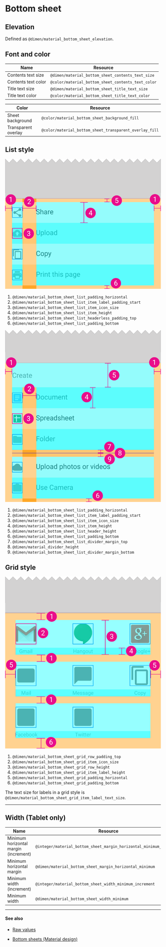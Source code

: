 # Bottom sheet

## Elevation

Defined as `@dimen/material_bottom_sheet_elevation`.


## Font and color

| Name | Resource |
| ---- | -------- |
| Contents text size  | `@dimen/material_bottom_sheet_contents_text_size`  |
| Contents text color | `@color/material_bottom_sheet_contents_text_color` |
| Title text size     | `@dimen/material_bottom_sheet_title_text_size`     |
| Title text color    | `@color/material_bottom_sheet_title_text_color`    |

| Color | Resource |
| ----- | -------- |
| Sheet background    | `@color/material_bottom_sheet_background_fill`          |
| Transparent overlay | `@color/material_bottom_sheet_transparent_overlay_fill` |


## List style

<img class="figure" src="../../images/components_bottomsheets_list_headerless_specs.png" alt="Bottom sheet list headerless"/>

1. `@dimen/material_bottom_sheet_list_padding_horizontal`
2. `@dimen/material_bottom_sheet_list_item_label_padding_start`
3. `@dimen/material_bottom_sheet_list_item_icon_size`
4. `@dimen/material_bottom_sheet_list_item_height`
5. `@dimen/material_bottom_sheet_list_headerless_padding_top`
6. `@dimen/material_bottom_sheet_list_padding_bottom`

<img class="figure" src="../../images/components_bottomsheets_list_header_specs.png" alt="Bottom sheet list headerless"/>

1. `@dimen/material_bottom_sheet_list_padding_horizontal`
2. `@dimen/material_bottom_sheet_list_item_label_padding_start`
3. `@dimen/material_bottom_sheet_list_item_icon_size`
4. `@dimen/material_bottom_sheet_list_item_height`
5. `@dimen/material_bottom_sheet_list_header_height`
6. `@dimen/material_bottom_sheet_list_padding_bottom`
7. `@dimen/material_bottom_sheet_list_divider_margin_top`
8. `@dimen/material_divider_height`
9. `@dimen/material_bottom_sheet_list_divider_margin_bottom`


## Grid style

<img class="figure" src="../../images/components_bottomsheets_grid_specs.png" alt="Bottom sheet grid"/>

1. `@dimen/material_bottom_sheet_grid_row_padding_top`
2. `@dimen/material_bottom_sheet_grid_item_icon_size`
3. `@dimen/material_bottom_sheet_grid_row_height`
4. `@dimen/material_bottom_sheet_grid_item_label_height`
5. `@dimen/material_bottom_sheet_grid_padding_horizontal`
6. `@dimen/material_bottom_sheet_grid_padding_bottom` 

The text size for labels in a grid style is `@dimen/material_bottom_sheet_grid_item_label_text_size`.

----

## Width (Tablet only)

| Name | Resource |
| ---- | -------- |
| Minimum horizontal margin (increment) | `@integer/material_bottom_sheet_margin_horizontal_minimum_increment` |
| Minimum horizontal margin             | `@dimen/material_bottom_sheet_margin_horizontal_minimum`             |
| Minimum width (increment)             | `@integer/material_bottom_sheet_width_minimum_increment`             |
| Minimum width                         | `@dimen/material_bottom_sheet_width_minimum`                         |


---

#### See also

- [Raw values](https://github.com/AoDevBlue/MaterialValues/blob/master/material-values/src/main/res-component/values/bottom_sheet.xml)

- [Bottom sheets (Material design)](https://material.google.com/components/bottom-sheets.html)


